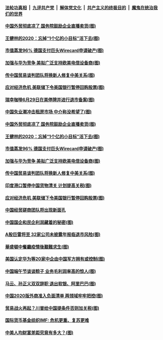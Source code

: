 

####  [法轮功真相](../../../../basic/blob/master/README.md?t=06271432) &nbsp;|&nbsp; [九评共产党](../../../../9ping.md/blob/master/README.md?t=06271432) &nbsp;|&nbsp; [解体党文化](../../../../jtdwh.md/blob/master/README.md?t=06271432)  &nbsp;|&nbsp; [共产主义的终极目的](../../../../gczydzjmd.md/blob/master/README.md?t=06271432) &nbsp;|&nbsp; [魔鬼在统治我们的世界](../../../../mgztzwmdsj.md/blob/master/README.md?t=06271432) 

#### [中国外贸彻底凉了 国务院鼓励企业直播卖货(图)](../pages/p5/937813.md?t=06271432) 

#### [王健林的2020：忘掉“1个亿的小目标”活下去(图)](../pages/p5/937834.md?t=06271432) 

#### [市值蒸发96% 德国支付巨头Wirecard申请破产(图)](../pages/p5/937805.md?t=06271432) 

#### [加强与华为竞争 美拟广泛支持欧美电信设备商(图)](../pages/p5/937802.md?t=06271432) 

#### [传中国贸易谈判团队将换新人修复中美关系(图)](../pages/p5/937793.md?t=06271432) 

#### [应对经济危机 美联储下令美国银行暂停回购股票(图)](../pages/p5/937760.md?t=06271432) 

#### [瑞幸咖啡6月29日在美停牌并进行退市备案(图)](../pages/p5/937854.md?t=06271432) 

#### [中国失业潮冲击租房市场 中介称没希望了(图)](../pages/p5/937808.md?t=06271432) 

#### [中国外贸彻底凉了 国务院鼓励企业直播卖货(图)](../pages/p5/937813.md?t=06271432) 

#### [王健林的2020：忘掉“1个亿的小目标”活下去(图)](../pages/p5/937834.md?t=06271432) 

#### [市值蒸发96% 德国支付巨头Wirecard申请破产(图)](../pages/p5/937805.md?t=06271432) 

#### [加强与华为竞争 美拟广泛支持欧美电信设备商(图)](../pages/p5/937802.md?t=06271432) 

#### [传中国贸易谈判团队将换新人修复中美关系(图)](../pages/p5/937793.md?t=06271432) 

#### [印度港口暂停中国货物清关 计划提高关税(图)](../pages/p5/937779.md?t=06271432) 

#### [应对经济危机 美联储下令美国银行暂停回购股票(图)](../pages/p5/937760.md?t=06271432) 

#### [中国经贸磋商团队将出现新面孔](../pages/p5/937736.md?t=06271432) 

#### [中国国企和民企利润藏着的秘密(图)](../pages/p5/937711.md?t=06271432) 

#### [A股巨雷将至 32家公司未披露年报临退市风险(图)](../pages/p5/937727.md?t=06271432) 

#### [華盛頓中餐廳疫情後艱難求生(图)](../pages/p5/937726.md?t=06271432) 

#### [美国认定华为等20家中企由中国军方拥有或控制(图)](../pages/p5/937724.md?t=06271432) 

#### [中国端午节谈谈粽子 业务毛利润率高的惊人(图)](../pages/p5/937695.md?t=06271432) 

#### [马云、孙正义双双辞职 退出软银、阿里巴巴(图)](../pages/p5/937690.md?t=06271432) 

#### [中国2020版外商准入负面清单 两领域牢牢把控(图)](../pages/p5/937687.md?t=06271432) 

#### [贸易战火再起？川普给中国提条件否则加关税(图)](../pages/p5/937682.md?t=06271432) 

#### [国际货币基金组织IMF: 危机更重、复苏更难](../pages/p5/937676.md?t=06271432) 

#### [中美人均财富差距究竟有多大？(图)](../pages/p5/937633.md?t=06271432) 

